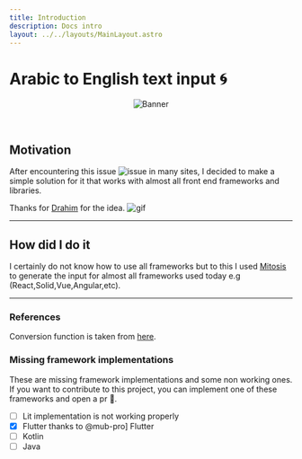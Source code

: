 ```yaml
---
title: Introduction
description: Docs intro
layout: ../../layouts/MainLayout.astro
---
```


# Arabic to English text input 🌀
<div align=center>

![Banner](/bannar.svg)
</div>
<br>

## Motivation
After encountering this issue ![issue](/issue.gif) in many sites, I decided to make a simple solution for it that works with almost all front end frameworks and libraries.

Thanks for [Drahim](https://drah.im/login) for the idea.
![gif](/drahim.gif)
<hr>

## How did I do it
I certainly do not know how to use all frameworks but to this I used [Mitosis](https://github.com/BuilderIO/mitosis/tree/main) to generate the input for almost all frameworks used today e.g (React,Solid,Vue,Angular,etc). 
<hr>

### References
Conversion function is taken from [here](https://stackoverflow.com/questions/31439604/how-to-convert-persian-and-arabic-digits-of-a-string-to-english-using-javascript).


### Missing framework implementations
These are missing framework implementations and some non working ones.<br>
If you want to contribute to this project, you can implement one of these frameworks and open a pr 🤗.

- [ ] Lit implementation is not working properly
- [x] Flutter thanks to @mub-pro] Flutter
- [ ] Kotlin
- [ ] Java
